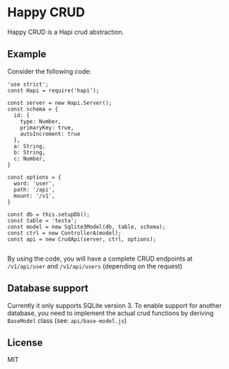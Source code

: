 # Happy CRUD

Happy CRUD is a Hapi crud abstraction.

## Example
Consider the following code:

```
'use strict';
const Hapi = require('hapi');

const server = new Hapi.Server();
const schema = {
  id: {
    type: Number,
    primaryKey: true,
    autoIncrement: true
  },
  a: String,
  b: String,
  c: Number,
}

const options = {
  word: 'user',
  path: '/api',
  mount: '/v1',
}

const db = this.setupDb();
const table = 'testa';
const model = new Sqlite3Model(db, table, schema);
const ctrl = new ControllerA(model);
const api = new CrudApi(server, ctrl, options);


```

By using the code, you will have a complete CRUD endpoints at `/v1/api/user` and `/v1/api/users` (depending on the request)

## Database support

Currently it only supports SQLite version 3. To enable support for another database, you need to implement the actual crud functions by deriving `BaseModel` class (see: `api/base-model.js`)

## License

MIT
